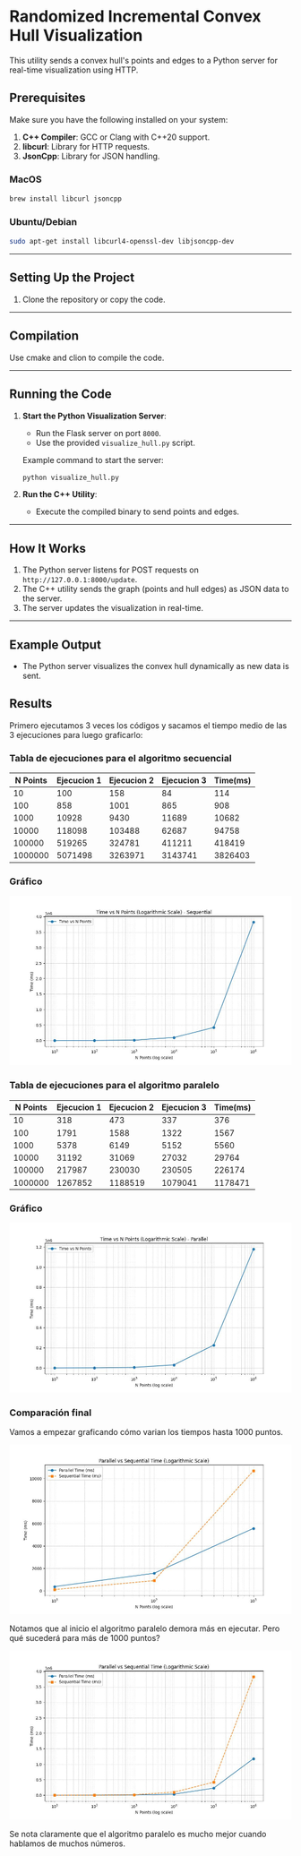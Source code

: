 # Randomized Incremental Convex Hull Visualization

This utility sends a convex hull's points and edges to a Python server for real-time visualization using HTTP.

## Prerequisites

Make sure you have the following installed on your system:

1. **C++ Compiler**: GCC or Clang with C++20 support.
2. **libcurl**: Library for HTTP requests.
3. **JsonCpp**: Library for JSON handling.

### MacOS
```bash
brew install libcurl jsoncpp
```

### Ubuntu/Debian
```bash
sudo apt-get install libcurl4-openssl-dev libjsoncpp-dev
```

---

## Setting Up the Project

1. Clone the repository or copy the code.

---

## Compilation

Use cmake and clion to compile the code.

---

## Running the Code

1. **Start the Python Visualization Server**:
    - Run the Flask server on port `8000`.
    - Use the provided `visualize_hull.py` script.

   Example command to start the server:
   ```bash
   python visualize_hull.py
   ```

2. **Run the C++ Utility**:
    - Execute the compiled binary to send points and edges.

---

## How It Works

1. The Python server listens for POST requests on `http://127.0.0.1:8000/update`.
2. The C++ utility sends the graph (points and hull edges) as JSON data to the server.
3. The server updates the visualization in real-time.

---

## Example Output

- The Python server visualizes the convex hull dynamically as new data is sent.

## Results

Primero ejecutamos 3 veces los códigos y sacamos el tiempo medio de las 3 ejecuciones para luego graficarlo:

### Tabla de ejecuciones para el algoritmo secuencial

| N Points  | Ejecucion 1 | Ejecucion 2 | Ejecucion 3 | Time(ms) |
|-----------|-------------|-------------|-------------|----------|
| 10        | 100         | 158         | 84          | 114      |
| 100       | 858         | 1001        | 865         | 908      |
| 1000      | 10928       | 9430        | 11689       | 10682    |
| 10000     | 118098      | 103488      | 62687       | 94758    |
| 100000    | 519265      | 324781      | 411211      | 418419   |
| 1000000   | 5071498     | 3263971     | 3143741     | 3826403  |

### Gráfico

![Grafico de ejecuciones de Algoritmo secuencial](./sequential_times.jpg)

### Tabla de ejecuciones para el algoritmo paralelo

| N Points  | Ejecucion 1 | Ejecucion 2 | Ejecucion 3 | Time(ms) |
|-----------|-------------|-------------|-------------|----------|
| 10        | 318         | 473         | 337         | 376      |
| 100       | 1791        | 1588        | 1322        | 1567     |
| 1000      | 5378        | 6149        | 5152        | 5560     |
| 10000     | 31192       | 31069       | 27032       | 29764    |
| 100000    | 217987      | 230030      | 230505      | 226174   |
| 1000000   | 1267852     | 1188519     | 1079041     | 1178471  |

### Gráfico

![Grafico de ejecuciones de Algoritmo paralelo](./Parallel_times.jpg)

### Comparación final

Vamos a empezar graficando cómo varian los tiempos hasta 1000 puntos.

![Comparacion para pocos puntos ](./comparison_few_points.jpg)

Notamos que al inicio el algoritmo paralelo demora más en ejecutar. Pero qué sucederá para más de 1000 puntos?

![Comparación muchos numeros](./comparison.jpg)

Se nota claramente que el algoritmo paralelo es mucho mejor cuando hablamos de muchos números.